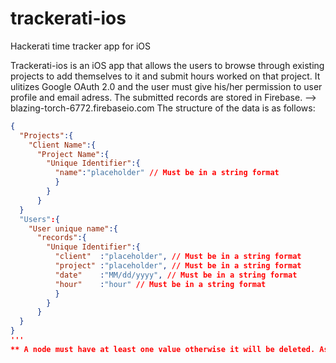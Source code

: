 # trackerati-ios
Hackerati time tracker app for iOS

Trackerati-ios is an iOS app that allows the users to browse through existing projects to add themselves to it and submit hours worked on that project. 
It ulitizes Google OAuth 2.0 and the user must give his/her permission to user profile and email adress.
The submitted records are stored in Firebase. --> blazing-torch-6772.firebaseio.com
The structure of the data is as follows:
```json
{
  "Projects":{
    "Client Name":{
      "Project Name":{
        "Unique Identifier":{
          "name":"placeholder" // Must be in a string format
          }
        }
      }  
  }
  "Users":{
    "User unique name":{
      "records":{
        "Unique Identifier":{
          "client"  :"placeholder", // Must be in a string format
          "project" :"placeholder", // Must be in a string format
          "date"    :"MM/dd/yyyy", // Must be in a string format
          "hour"    :"hour" // Must be in a string format
          }
        }
      }
  }
}
'''
** A node must have at least one value otherwise it will be deleted. As such a placeholder is placed in every tree to prevent it from deleting. **



